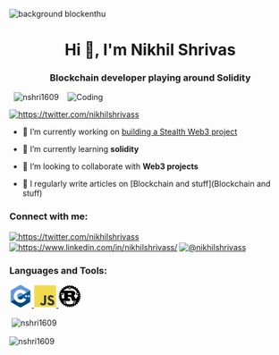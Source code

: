 ![background blockenthu](https://github.com/nshri1609/nshri1609/assets/87777902/374f8446-69d3-43f2-b3ad-0c90ad6750ac)

<h1 align="center">Hi 👋, I'm Nikhil Shrivas</h1>
<h3 align="center">Blockchain developer playing around Solidity</h3> <img align="right" alt="Coding" width="400"  src=“ https://www.google.com/search?rlz=1C5CHFA_enIN980IN980&sxsrf=APwXEdd_2CJLjZH-RBp0Vhdch2orqbiCsA:1687004262986&q=animated+ethereum+gif&tbm=isch&sa=X&ved=2ahUKEwj_s9HOpMr_AhUSxDgGHTwLD3kQ0pQJegQIDBAB&biw=1440&bih=725&dpr=2#imgrc=VdS3OGODV0rXJM”

<p align="left"> <img src="https://komarev.com/ghpvc/?username=nshri1609&label=Profile%20views&color=0e75b6&style=flat" alt="nshri1609" /> </p>

<p align="left"> <a href="https://twitter.com/https://twitter.com/nikhilshrivass" target="blank"><img src="https://img.shields.io/twitter/follow/https://twitter.com/nikhilshrivass?logo=twitter&style=for-the-badge" alt="https://twitter.com/nikhilshrivass" /></a> </p>

- 🔭 I’m currently working on [building a Stealth Web3 project](https://www.blockenthu.com/)

- 🌱 I’m currently learning **solidity**

- 👯 I’m looking to collaborate with **Web3 projects**

- 📝 I regularly write articles on [Blockchain and stuff](Blockchain and stuff)

<h3 align="left">Connect with me:</h3>
<p align="left">
<a href="https://twitter.com/https://twitter.com/nikhilshrivass" target="blank"><img align="center" src="https://raw.githubusercontent.com/rahuldkjain/github-profile-readme-generator/master/src/images/icons/Social/twitter.svg" alt="https://twitter.com/nikhilshrivass" height="30" width="40" /></a>
<a href="https://linkedin.com/in/https://www.linkedin.com/in/nikhilshrivass/" target="blank"><img align="center" src="https://raw.githubusercontent.com/rahuldkjain/github-profile-readme-generator/master/src/images/icons/Social/linked-in-alt.svg" alt="https://www.linkedin.com/in/nikhilshrivass/" height="30" width="40" /></a>
<a href="https://medium.com/@nikhilshrivass" target="blank"><img align="center" src="https://raw.githubusercontent.com/rahuldkjain/github-profile-readme-generator/master/src/images/icons/Social/medium.svg" alt="@nikhilshrivass" height="30" width="40" /></a>
</p>

<h3 align="left">Languages and Tools:</h3>
<p align="left"> <a href="https://www.w3schools.com/cpp/" target="_blank" rel="noreferrer"> <img src="https://raw.githubusercontent.com/devicons/devicon/master/icons/cplusplus/cplusplus-original.svg" alt="cplusplus" width="40" height="40"/> </a> <a href="https://developer.mozilla.org/en-US/docs/Web/JavaScript" target="_blank" rel="noreferrer"> <img src="https://raw.githubusercontent.com/devicons/devicon/master/icons/javascript/javascript-original.svg" alt="javascript" width="40" height="40"/> </a> <a href="https://www.rust-lang.org" target="_blank" rel="noreferrer"> <img src="https://raw.githubusercontent.com/devicons/devicon/master/icons/rust/rust-plain.svg" alt="rust" width="40" height="40"/> </a> </p>

<p>&nbsp;<img align="center" src="https://github-readme-stats.vercel.app/api?username=nshri1609&show_icons=true&locale=en" alt="nshri1609" /></p>

<p><img align="center" src="https://github-readme-streak-stats.herokuapp.com/?user=nshri1609&" alt="nshri1609" /></p>
